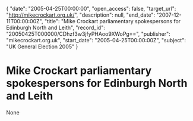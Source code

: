 {
  "date": "2005-04-25T00:00:00", 
  "open_access": false, 
  "target_url": "http://mikecrockart.org.uk/", 
  "description": null, 
  "end_date": "2007-12-11T00:00:00Z", 
  "title": "Mike Crockart parliamentary spokespersons for Edinburgh North and Leith", 
  "record_id": "20050425T000000/CDhzf3w3jfyPHAoo9XWoPg==", 
  "publisher": "mikecrockart.org.uk", 
  "start_date": "2005-04-25T00:00:00Z", 
  "subject": "UK General Election 2005"
}

# Mike Crockart parliamentary spokespersons for Edinburgh North and Leith

None